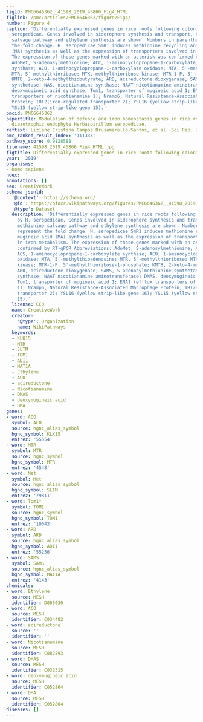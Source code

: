 ```yaml
---
figid: PMC6646362__41598_2019_45866_Fig4_HTML
figlink: /pmc/articles/PMC6646362/figure/Fig4/
number: Figure 4
caption: 'Differentially expressed genes in rice roots following colonisation by H.
  seropedicae. Genes involved in siderophore synthesis and transport, the methionine
  salvage pathway and ethylene synthesis are shown. Numbers in parentheses represent
  the fold change. H. seropedicae SmR1 induces methionine recycling and mugineic acid
  (MA) synthesis as well as the expression of transporters involved in iron metabolism.
  The expression of those genes marked with an asterisk was confirmed by RT-qPCR Abbreviations:
  AdoMet, S-adenosylmethionine; ACC, 1-aminocyclopropane-1-carboxylate; ACS, 1-aminocyclopropane-1-carboxylate
  synthase; ACO, 1-aminocyclopropane-1-carboxylate oxidase; MTA, 5′-methylthioadenosine;
  MTR, 5′-methylthioribose; MTK, methylthioribose kinase; MTR-1-P, 5′-methylthioribose-1-phosphate;
  KMTB, 2-keto-4-methylthiobutyrate; ARD, acireductone dioxygenase; SAMS, S-adenosylmethionine
  synthetase; NAS, nicotianamine synthase; NAAT nicotianamine aminotransferase; DMAS,
  deoxymugineic acid synthase; Tom1, transporter of mugineic acid 1; ENA1 (efflux
  transporters of nicotianamine 1); Nramp6, Natural Resistance-Associated Macrophage
  Protein; IRT2(iron-regulated transporter 2); YSL16 (yellow strip-like gene 16);
  YSL15 (yellow strip-like gene 15).'
pmcid: PMC6646362
papertitle: Modulation of defence and iron homeostasis genes in rice roots by the
  diazotrophic endophyte Herbaspirillum seropedicae.
reftext: Liziane Cristina Campos Brusamarello-Santos, et al. Sci Rep. 2019;9:10573.
pmc_ranked_result_index: '111333'
pathway_score: 0.9128588
filename: 41598_2019_45866_Fig4_HTML.jpg
figtitle: Differentially expressed genes in rice roots following colonisation by H
year: '2019'
organisms:
- Homo sapiens
ndex: ''
annotations: []
seo: CreativeWork
schema-jsonld:
  '@context': https://schema.org/
  '@id': https://pfocr.wikipathways.org/figures/PMC6646362__41598_2019_45866_Fig4_HTML.html
  '@type': Dataset
  description: 'Differentially expressed genes in rice roots following colonisation
    by H. seropedicae. Genes involved in siderophore synthesis and transport, the
    methionine salvage pathway and ethylene synthesis are shown. Numbers in parentheses
    represent the fold change. H. seropedicae SmR1 induces methionine recycling and
    mugineic acid (MA) synthesis as well as the expression of transporters involved
    in iron metabolism. The expression of those genes marked with an asterisk was
    confirmed by RT-qPCR Abbreviations: AdoMet, S-adenosylmethionine; ACC, 1-aminocyclopropane-1-carboxylate;
    ACS, 1-aminocyclopropane-1-carboxylate synthase; ACO, 1-aminocyclopropane-1-carboxylate
    oxidase; MTA, 5′-methylthioadenosine; MTR, 5′-methylthioribose; MTK, methylthioribose
    kinase; MTR-1-P, 5′-methylthioribose-1-phosphate; KMTB, 2-keto-4-methylthiobutyrate;
    ARD, acireductone dioxygenase; SAMS, S-adenosylmethionine synthetase; NAS, nicotianamine
    synthase; NAAT nicotianamine aminotransferase; DMAS, deoxymugineic acid synthase;
    Tom1, transporter of mugineic acid 1; ENA1 (efflux transporters of nicotianamine
    1); Nramp6, Natural Resistance-Associated Macrophage Protein; IRT2(iron-regulated
    transporter 2); YSL16 (yellow strip-like gene 16); YSL15 (yellow strip-like gene
    15).'
  license: CC0
  name: CreativeWork
  creator:
    '@type': Organization
    name: WikiPathways
  keywords:
  - KLK15
  - MTR
  - SLTM
  - TOM1
  - ADI1
  - MAT1A
  - Ethylene
  - ACO
  - acireductone
  - Nicotianamine
  - DMAS
  - deoxymugineic acid
  - DMA
genes:
- word: ACO
  symbol: ACO
  source: hgnc_alias_symbol
  hgnc_symbol: KLK15
  entrez: '55554'
- word: MTR
  symbol: MTR
  source: hgnc_symbol
  hgnc_symbol: MTR
  entrez: '4548'
- word: Met
  symbol: Met
  source: hgnc_alias_symbol
  hgnc_symbol: SLTM
  entrez: '79811'
- word: Tom1*
  symbol: TOM1
  source: hgnc_symbol
  hgnc_symbol: TOM1
  entrez: '10043'
- word: ARD
  symbol: ARD
  source: hgnc_alias_symbol
  hgnc_symbol: ADI1
  entrez: '55256'
- word: SAMS
  symbol: SAMS
  source: hgnc_alias_symbol
  hgnc_symbol: MAT1A
  entrez: '4143'
chemicals:
- word: Ethylene
  source: MESH
  identifier: D005030
- word: ACO
  source: MESH
  identifier: C034482
- word: acireductone
  source: ''
  identifier: ''
- word: Nicotianamine
  source: MESH
  identifier: C082893
- word: DMAS
  source: MESH
  identifier: C032315
- word: deoxymugineic acid
  source: MESH
  identifier: C052864
- word: DMA
  source: MESH
  identifier: C052864
diseases: []
---
```

